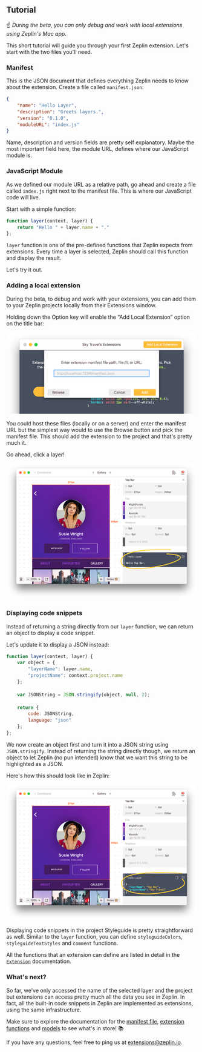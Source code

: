 ## Tutorial

☝️ _During the beta, you can only debug and work with local extensions using Zeplin's Mac app._

This short tutorial will guide you through your first Zeplin extension. Let's start with the two files you'll need.

### Manifest

This is the JSON document that defines everything Zeplin needs to know about the extension. Create a file called `manifest.json`:

```json
{
    "name": "Hello Layer",
    "description": "Greets layers.",
    "version": "0.1.0",
    "moduleURL": "index.js"
}
```

Name, description and version fields are pretty self explanatory. Maybe the most important field here, the module URL, defines where our JavaScript module is.

### JavaScript Module

As we defined our module URL as a relative path, go ahead and create a file called `index.js` right next to the manifest file. This is where our JavaScript code will live.

Start with a simple function:

```javascript
function layer(context, layer) {
    return "Hello " + layer.name + "."
};
```

`layer` function is one of the pre-defined functions that Zeplin expects from extensions. Every time a layer is selected, Zeplin should call this function and display the result.

Let's try it out.

### Adding a local extension

During the beta, to debug and work with your extensions, you can add them to your Zeplin projects locally from their Extensions window.

Holding down the Option key will enable the “Add Local Extension” option on the title bar:

![Add local extension](img/addLocalExtension.png)

You could host these files (locally or on a server) and enter the manifest URL but the simplest way would to use the Browse button and pick the manifest file. This should add the extension to the project and that's pretty much it.

Go ahead, click a layer!

![Text](img/text.png)

### Displaying code snippets

Instead of returning a string directly from our `layer` function, we can return an object to display a code snippet.

Let's update it to display a JSON instead:

```javascript
function layer(context, layer) {
    var object = {
        "layerName": layer.name,
        "projectName": context.project.name
    };

    var JSONString = JSON.stringify(object, null, 2);

    return {
        code: JSONString,
        language: "json"
    };
};
```

We now create an object first and turn it into a JSON string using `JSON.stringify`. Instead of returning the string directly though, we return an object to let Zeplin (no pun intended) know that we want this string to be highlighted as a JSON.

Here's how this should look like in Zeplin:

![Code snippet](img/codeSnippet.png)

Displaying code snippets in the project Styleguide is pretty straightforward as well. Similar to the `layer` function, you can define `styleguideColors`, `styleguideTextStyles` and `comment` functions.

All the functions that an extension can define are listed in detail in the [`Extension`](model/extension.js) documentation.

### What's next?

So far, we've only accessed the name of the selected layer and the project but extensions can access pretty much all the data you see in Zeplin. In fact, all the built-in code snippets in Zeplin are implemented as extensions, using the same infrastructure.

Make sure to explore the documentation for the [manifest file](manifest.md), [extension functions](model/extension.md) and [models](model) to see what's in store! 📚

If you have any questions, feel free to ping us at [extensions@zeplin.io](mailto:extensions@zeplin.io).
